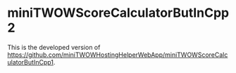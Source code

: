 # miniTWOWScoreCalculatorButInCpp2
This is the developed version of https://github.com/miniTWOWHostingHelperWebApp/miniTWOWScoreCalculatorButInCpp1.
